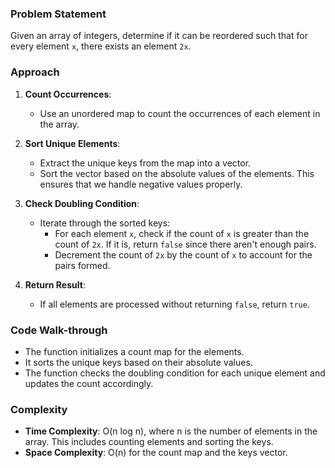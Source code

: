 ### Problem Statement
Given an array of integers, determine if it can be reordered such that for every element `x`, there exists an element `2x`.

### Approach
1. **Count Occurrences**:
   - Use an unordered map to count the occurrences of each element in the array.

2. **Sort Unique Elements**:
   - Extract the unique keys from the map into a vector.
   - Sort the vector based on the absolute values of the elements. This ensures that we handle negative values properly.

3. **Check Doubling Condition**:
   - Iterate through the sorted keys:
     - For each element `x`, check if the count of `x` is greater than the count of `2x`. If it is, return `false` since there aren't enough pairs.
     - Decrement the count of `2x` by the count of `x` to account for the pairs formed.

4. **Return Result**:
   - If all elements are processed without returning `false`, return `true`.

### Code Walk-through
- The function initializes a count map for the elements.
- It sorts the unique keys based on their absolute values.
- The function checks the doubling condition for each unique element and updates the count accordingly.

### Complexity
- **Time Complexity**: O(n log n), where n is the number of elements in the array. This includes counting elements and sorting the keys.
- **Space Complexity**: O(n) for the count map and the keys vector.

